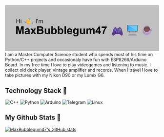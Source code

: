 [![MasterHead](https://github.com/MaxBubblegum47/MaxBubblegum47/blob/main/header.png)](https://github.com/MaxBubblegum47)
I am a Master Computer Science student who spends most of his time on Python/C++ projects and occasionaly have fun with ESP8266/Arduino Board. In my free time I love to play videogames and listening to music. I collect old deck player, vintage amplifier and records. When I travel I love to take pictures with my Nikon D90 or my Lumix G6.

## Technology Stack 🧰
![C++](https://img.shields.io/badge/c++-%2300599C.svg?style=for-the-badge&logo=c%2B%2B&logoColor=white) ![Python](https://img.shields.io/badge/python-3670A0?style=for-the-badge&logo=python&logoColor=ffdd54) ![Arduino](https://img.shields.io/badge/-Arduino-00979D?style=for-the-badge&logo=Arduino&logoColor=white) ![Telegram](https://img.shields.io/badge/Telegram-2CA5E0?style=for-the-badge&logo=telegram&logoColor=white)  	![Linux](https://img.shields.io/badge/Linux-FCC624?style=for-the-badge&logo=linux&logoColor=black)

## My Github Stats 🧭

[![MaxBubblegum47's GitHub stats](https://github-readme-stats.vercel.app/api?username=MaxBubblegum47&show_icons=true&theme=dark)](https://github.com/anuraghazra/github-readme-stats)
